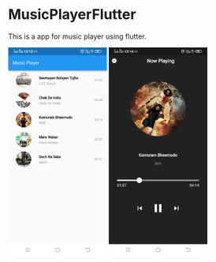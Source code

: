 # MusicPlayerFlutter
 
This is a app for music player using flutter.

<img src = "https://github.com/Priyank3032/MusicPlayerFlutter/blob/main/assets/images/music_list.jpg" width ="200" >  <img src = "https://github.com/Priyank3032/MusicPlayerFlutter/blob/main/assets/images/music_details.jpg" width ="200" > 
